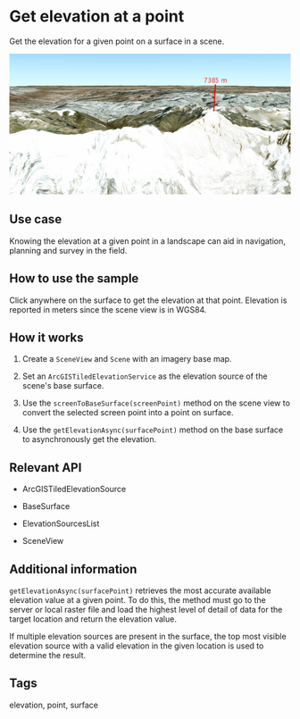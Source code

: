 # Get elevation at a point

Get the elevation for a given point on a surface in a scene.

![](GetElevationAtAPoint.png)

## Use case

Knowing the elevation at a given point in a landscape can aid in navigation, planning and survey in the field.

## How to use the sample

Click anywhere on the surface to get the elevation at that point. Elevation is reported in meters since the scene view is in WGS84.

## How it works

1.  Create a `SceneView` and `Scene` with an imagery base map.

2.  Set an `ArcGISTiledElevationService` as the elevation source of the scene's base surface.

3.  Use the `screenToBaseSurface(screenPoint)` method on the scene view to convert the selected screen point into a point on surface.

4.  Use the `getElevationAsync(surfacePoint)` method on the base surface to asynchronously get the elevation.

## Relevant API

*   ArcGISTiledElevationSource

*   BaseSurface

*   ElevationSourcesList

*   SceneView

## Additional information

`getElevationAsync(surfacePoint)` retrieves the most accurate available elevation value at a given point. To do this, the method must go to the server or local raster file and load the highest level of detail of data for the target location and return the elevation value.

If multiple elevation sources are present in the surface, the top most visible elevation source with a valid elevation in the given location is used to determine the result.

## Tags

elevation, point, surface
